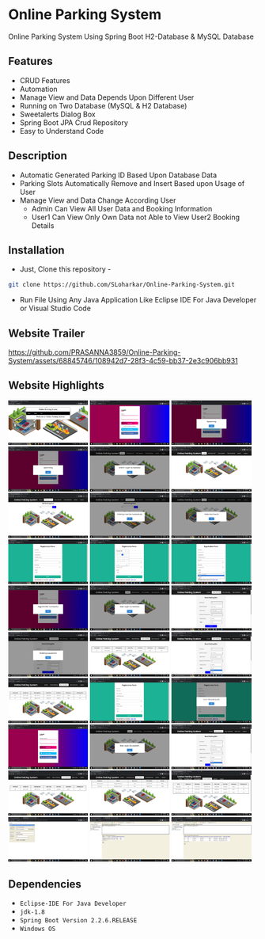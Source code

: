 # Online Parking System
Online Parking System Using Spring Boot H2-Database & MySQL Database

## Features
- CRUD Features
- Automation
- Manage View and Data Depends Upon Different User 
- Running on Two Database (MySQL & H2 Database)
- Sweetalerts Dialog Box
- Spring Boot JPA Crud Repository
- Easy to Understand Code

## Description
- Automatic Generated Parking ID Based Upon Database Data
- Parking Slots Automatically Remove and Insert Based upon Usage of User
- Manage View and Data Change According User
  - Admin Can View All User Data and Booking Information 
  - User1 Can View Only Own Data not Able to View User2 Booking Details


## Installation
- Just, Clone this repository - 
````bash 
git clone https://github.com/SLoharkar/Online-Parking-System.git
````
- Run File Using Any Java Application Like Eclipse IDE For Java Developer or Visual Studio Code


## Website Trailer

https://github.com/PRASANNA3859/Online-Parking-System/assets/68845746/108942d7-28f3-4c59-bb37-2e3c906bb931


## Website Highlights
<p align="left" width="100%">

<img width="32%" src="Screenshots/1.png">
  
<img width="32%" src="Screenshots/2.png">

<img width="32%" src="Screenshots/3.png">

<img width="32%" src="Screenshots/4.png">

<img width="32%" src="Screenshots/5.png">

<img width="32%" src="Screenshots/6.png">

<img width="32%" src="Screenshots/7.png">

<img width="32%" src="Screenshots/8.png">

<img width="32%" src="Screenshots/9.png">

<img width="32%" src="Screenshots/10.png">

<img width="32%" src="Screenshots/11.png">

<img width="32%" src="Screenshots/12.png">

<img width="32%" src="Screenshots/13.png">

<img width="32%" src="Screenshots/14.png">

<img width="32%" src="Screenshots/15.png">

<img width="32%" src="Screenshots/16.png">

<img width="32%" src="Screenshots/17.png">

<img width="32%" src="Screenshots/18.png">

<img width="32%" src="Screenshots/19.png">

<img width="32%" src="Screenshots/20.png">

<img width="32%" src="Screenshots/21.png">

<img width="32%" src="Screenshots/22.png">

<img width="32%" src="Screenshots/23.png">

<img width="32%" src="Screenshots/24.png">

<img width="32%" src="Screenshots/25.png">

<img width="32%" src="Screenshots/26.png">

<img width="32%" src="Screenshots/27.png">

<img width="32%" src="Screenshots/28.png">

<img width="32%" src="Screenshots/29.png">

<img width="32%" src="Screenshots/30.png">


</p>


## Dependencies
- `Eclipse-IDE For Java Developer`
- `jdk-1.8`
- `Spring Boot Version 2.2.6.RELEASE`
- `Windows OS`

